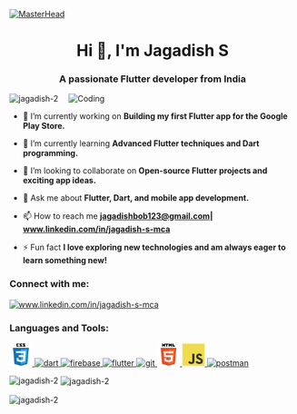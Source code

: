 [![MasterHead]( https://image-assets.eu-2.volcanic.cloud/api/v1/assets/images/5c414495da878c5e9ef5cb062ba18f1d?fallback=true&format=&size=2000x600%23&version=latest&webp_fallback=png)]()
<h1 align="center">Hi 👋, I'm Jagadish S</h1>
<h3 align="center">A passionate Flutter developer from India</h3>
<img align="right" alt="Coding" width="400" src="https://encrypted-tbn0.gstatic.com/images?q=tbn:ANd9GcSlOz7BHXQNDsM6u6uMAcz0fZ_TtP6hIe__Ig&s">

<p align="left"> <img src="https://komarev.com/ghpvc/?username=jagadish-2&label=Profile%20views&color=0e75b6&style=flat" alt="jagadish-2" /> </p>

- 🔭 I’m currently working on **Building my first Flutter app for the Google Play Store.**

- 🌱 I’m currently learning **Advanced Flutter techniques and Dart programming.**

- 👯 I’m looking to collaborate on **Open-source Flutter projects and exciting app ideas.**

- 💬 Ask me about **Flutter, Dart, and mobile app development.**

- 📫 How to reach me **jagadishbob123@gmail.com| www.linkedin.com/in/jagadish-s-mca**

- ⚡ Fun fact **I love exploring new technologies and am always eager to learn something new!**

<h3 align="left">Connect with me:</h3>
<p align="left">
<a href="www.linkedin.com/in/jagadish-s-mca" target="blank"><img align="center" src="https://raw.githubusercontent.com/rahuldkjain/github-profile-readme-generator/master/src/images/icons/Social/linked-in-alt.svg" alt="www.linkedin.com/in/jagadish-s-mca" height="30" width="40" /></a>
</p>

<h3 align="left">Languages and Tools:</h3>
<p align="left"> <a href="https://www.w3schools.com/css/" target="_blank" rel="noreferrer"> <img src="https://raw.githubusercontent.com/devicons/devicon/master/icons/css3/css3-original-wordmark.svg" alt="css3" width="40" height="40"/> </a> <a href="https://dart.dev" target="_blank" rel="noreferrer"> <img src="https://www.vectorlogo.zone/logos/dartlang/dartlang-icon.svg" alt="dart" width="40" height="40"/> </a> <a href="https://firebase.google.com/" target="_blank" rel="noreferrer"> <img src="https://www.vectorlogo.zone/logos/firebase/firebase-icon.svg" alt="firebase" width="40" height="40"/> </a> <a href="https://flutter.dev" target="_blank" rel="noreferrer"> <img src="https://www.vectorlogo.zone/logos/flutterio/flutterio-icon.svg" alt="flutter" width="40" height="40"/> </a> <a href="https://git-scm.com/" target="_blank" rel="noreferrer"> <img src="https://www.vectorlogo.zone/logos/git-scm/git-scm-icon.svg" alt="git" width="40" height="40"/> </a> <a href="https://www.w3.org/html/" target="_blank" rel="noreferrer"> <img src="https://raw.githubusercontent.com/devicons/devicon/master/icons/html5/html5-original-wordmark.svg" alt="html5" width="40" height="40"/> </a> <a href="https://developer.mozilla.org/en-US/docs/Web/JavaScript" target="_blank" rel="noreferrer"> <img src="https://raw.githubusercontent.com/devicons/devicon/master/icons/javascript/javascript-original.svg" alt="javascript" width="40" height="40"/> </a> <a href="https://postman.com" target="_blank" rel="noreferrer"> <img src="https://www.vectorlogo.zone/logos/getpostman/getpostman-icon.svg" alt="postman" width="40" height="40"/> </a> </p>

<p><img align="left" src="https://github-readme-stats.vercel.app/api/top-langs?username=jagadish-2&show_icons=true&locale=en&layout=compact" alt="jagadish-2" /></p>

<p>&nbsp;<img align="center" src="https://github-readme-stats.vercel.app/api?username=jagadish-2&show_icons=true&locale=en" alt="jagadish-2" /></p>

<p><img align="center" src="https://github-readme-streak-stats.herokuapp.com/?user=jagadish-2&" alt="jagadish-2" /></p>
